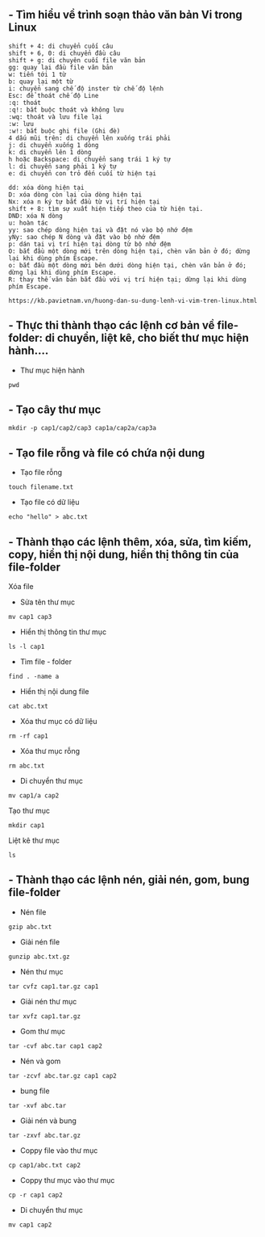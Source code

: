 ## - Tìm hiểu về trình soạn thảo văn bản Vi trong Linux
```
shift + 4: di chuyển cuối câu
shift + 6, 0: di chuyển đầu câu
shift + g: di chuyên cuối file văn bản
gg: quay lại đầu file văn bản
w: tiến tới 1 từ
b: quay lại một từ
i: chuyển sang chế độ inster từ chế độ lệnh
Esc: để thoát chế độ Line
:q: thoát
:q!: bắt buộc thoát và không lưu
:wq: thoát và lưu file lại
:w: lưu
:w!: bắt buộc ghi file (Ghi đè)
4 dấu mũi trên: di chuyển lên xuống trái phải
j: di chuyển xuống 1 dòng
k: di chuyển lên 1 dòng
h hoặc Backspace: di chuyển sang trái 1 ký tự
l: di chuyển sang phải 1 ký tự
e: di chuyển con trỏ đến cuối từ hiện tại

```
```
dd: xóa dòng hiện tại
D: xóa dòng còn lại của dòng hiện tại
Nx: xóa n ký tự bắt đầu từ vị trí hiện tại
shift + 8: tìm sự xuất hiện tiếp theo của từ hiện tại.
DND: xóa N dòng
u: hoàn tác
yy: sao chép dòng hiện tại và đặt nó vào bộ nhớ đệm
yNy: sao chép N dòng và đặt vào bộ nhớ đệm
p: dán tại vị trí hiện tại dòng từ bộ nhớ đệm
O: bắt đầu một dòng mới trên dòng hiện tại, chèn văn bản ở đó; dừng lại khi dùng phím Escape.
o: bắt đầu một dòng mới bên dưới dòng hiện tại, chèn văn bản ở đó; dừng lại khi dùng phím Escape.
R: thay thế văn bản bắt đầu với vị trí hiện tại; dừng lại khi dùng phím Escape.

https://kb.pavietnam.vn/huong-dan-su-dung-lenh-vi-vim-tren-linux.html
```

## - Thực thi thành thạo các lệnh cơ bản về file-folder: di chuyển, liệt kê, cho biết thư mục hiện hành….


- Thư mục hiện hành
```
pwd
```


## - Tạo cây thư mục

```
mkdir -p cap1/cap2/cap3 cap1a/cap2a/cap3a
```

## - Tạo file rỗng và file có chứa nội dung

- Tạo file rỗng
```
touch filename.txt
```

- Tạo file có dữ liệu
```
echo "hello" > abc.txt
```

## - Thành thạo các lệnh thêm, xóa, sửa, tìm kiếm, copy, hiển thị nội dung, hiển thị thông tin của file-folder


Xóa file

- Sửa tên thư mục
```
mv cap1 cap3
```
- Hiển thị thông tin thư mục
```
ls -l cap1
```
- Tìm file - folder
```
find . -name a
```
- Hiển thị nội dung file
```
cat abc.txt
```

- Xóa thư mục có dữ liệu
```
rm -rf cap1
```
- Xóa thư mục rỗng
```
rm abc.txt
```
- Di chuyển thư mục
```
mv cap1/a cap2
```

Tạo thư mục
```
mkdir cap1
```
Liệt kê thư mục
```
ls
```


## - Thành thạo các lệnh nén, giải nén, gom, bung file-folder

- Nén file
```
gzip abc.txt
```
- Giải nén file
```
gunzip abc.txt.gz
```
- Nén thư mục
```
tar cvfz cap1.tar.gz cap1
```
- Giải nén thư mục
```
tar xvfz cap1.tar.gz
```
- Gom thư mục
```
tar -cvf abc.tar cap1 cap2
```
- Nén và gom
```
tar -zcvf abc.tar.gz cap1 cap2
```
- bung file
```
tar -xvf abc.tar
```
- Giải nén và bung
```
tar -zxvf abc.tar.gz
```
- Coppy file vào thư mục
```
cp cap1/abc.txt cap2
```
- Coppy thư mục vào thư mục
```
cp -r cap1 cap2
```
- Di chuyển thư mục
```
mv cap1 cap2
``` 
